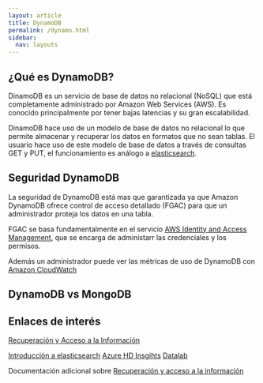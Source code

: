 ```yaml
---
layout: article
title: DynamoDB
permalink: /dynamo.html
sidebar:
  nav: layouts
---
```


## ¿Qué es DynamoDB?

DinamoDB es un servicio de base de datos no relacional (NoSQL) que está completamente administrado por Amazon Web Services (AWS). Es conocido principalmente por tener bajas latencias y su gran escalabilidad.

DinamoDB hace uso de un modelo de base de datos no relacional lo que permite almacenar y recuperar los datos en formatos que no sean tablas. El usuario hace uso de este modelo de base de datos a través de consultas GET y PUT, el funcionamiento es análogo a [elasticsearch](https://recuperacionaccesoinfo.es/els.html).

## Seguridad DynamoDB

La seguridad de DynamoDB está mas que garantizada ya que Amazon DynamoDB ofrece control de acceso detallado (FGAC) para que un administrador proteja los datos en una tabla.

FGAC se basa fundamentalmente en el servicio [AWS Identity and Access Management](https://www.techtarget.com/searchaws/definition/Amazon-Web-Services-AWS-Identity-and-Access-Management-IAM), que se encarga de administarr las credenciales y los permisos.

Además un administrador puede ver las métricas de uso de DynamoDB con [Amazon CloudWatch](https://www.techtarget.com/searchaws/definition/CloudWatch)


## DynamoDB vs MongoDB

## Enlaces de interés

[Recuperación y Acceso a la Información](https://recuperacionaccesoinfo.es/)

[Introducción a elasticsearch](https://recuperacionaccesoinfo.es/els.html)
[Azure HD Insgihts](https://recuperacionaccesoinfo.es/azure.html)
[Datalab](https://recuperacionaccesoinfo.es/datalab.html)

Documentación adicional sobre [Recuperación y acceso a la información](https://www.recuperacion-acceso-informacion.es/)

